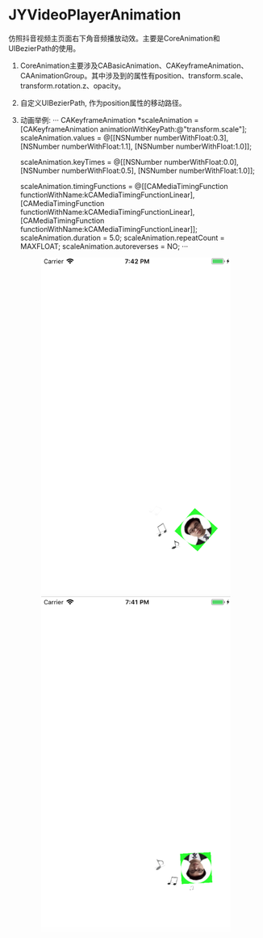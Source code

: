 # JYVideoPlayerAnimation
仿照抖音视频主页面右下角音频播放动效。主要是CoreAnimation和UIBezierPath的使用。
1. CoreAnimation主要涉及CABasicAnimation、CAKeyframeAnimation、CAAnimationGroup。其中涉及到的属性有position、transform.scale、transform.rotation.z、opacity。
2. 自定义UIBezierPath, 作为position属性的移动路径。
3. 动画举例:
   ···
    CAKeyframeAnimation *scaleAnimation = [CAKeyframeAnimation animationWithKeyPath:@"transform.scale"];
    scaleAnimation.values   = @[[NSNumber numberWithFloat:0.3],
                                [NSNumber numberWithFloat:1.1],
                                [NSNumber numberWithFloat:1.0]];
    
    scaleAnimation.keyTimes = @[[NSNumber numberWithFloat:0.0],
                                [NSNumber numberWithFloat:0.5],
                                [NSNumber numberWithFloat:1.0]];
    
    scaleAnimation.timingFunctions = @[[CAMediaTimingFunction functionWithName:kCAMediaTimingFunctionLinear],
                                       [CAMediaTimingFunction functionWithName:kCAMediaTimingFunctionLinear],
                                       [CAMediaTimingFunction functionWithName:kCAMediaTimingFunctionLinear]];
    scaleAnimation.duration  = 5.0;
    scaleAnimation.repeatCount = MAXFLOAT;
    scaleAnimation.autoreverses = NO;
   ···

 <div align=center><img width="375" height="667" src="https://github.com/gujinyue1010/JYVideoPlayerAnimation/blob/master/运行效果/321.png"/></div>
 
 <div align=center><img width="375" height="667" src="https://github.com/gujinyue1010/JYVideoPlayerAnimation/blob/master/运行效果/123.png"/></div>
